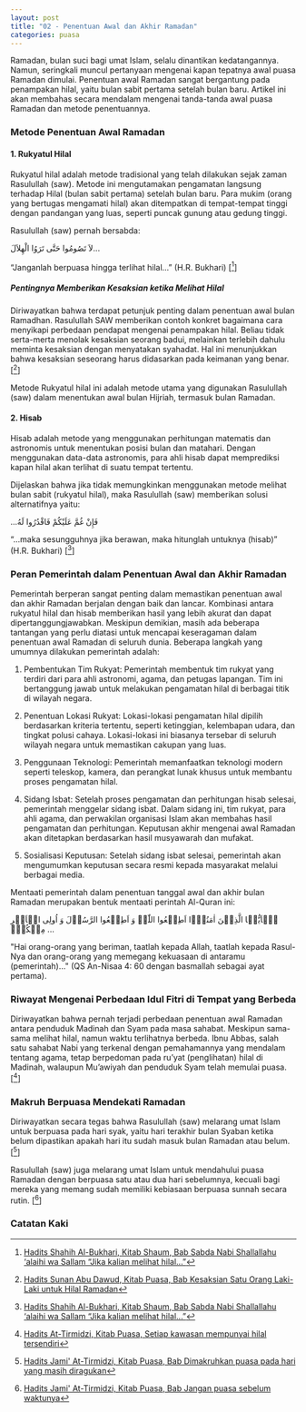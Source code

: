 ```yaml
---
layout: post
title: "02 - Penentuan Awal dan Akhir Ramadan"
categories: puasa
---
```


Ramadan, bulan suci bagi umat Islam, selalu dinantikan kedatangannya. Namun, seringkali muncul pertanyaan mengenai kapan tepatnya awal puasa Ramadan dimulai. Penentuan awal Ramadan sangat bergantung pada penampakan hilal, yaitu bulan sabit pertama setelah bulan baru. Artikel ini akan membahas secara mendalam mengenai tanda-tanda awal puasa Ramadan dan metode penentuannya.

### Metode Penentuan Awal Ramadan

#### 1. Rukyatul Hilal

Rukyatul hilal adalah metode tradisional yang telah dilakukan sejak zaman Rasulullah (saw). Metode ini mengutamakan pengamatan langsung terhadap Hilal (bulan sabit pertama) setelah bulan baru. Para mukim (orang yang bertugas mengamati hilal) akan ditempatkan di tempat-tempat tinggi dengan pandangan yang luas, seperti puncak gunung atau gedung tinggi.

Rasulullah (saw) pernah bersabda:

<p class="arab">
لاَ تَصُومُوا حَتَّى تَرَوُا الْهِلاَلَ...
</p>

“Janganlah berpuasa hingga terlihat hilal…” (H.R. Bukhari) [[^f2ec3f49-9451-4bd8-85e4-475e3a522713]]

[^f2ec3f49-9451-4bd8-85e4-475e3a522713]: [Hadits Shahih Al-Bukhari, Kitab Shaum, Bab Sabda Nabi Shallallahu ‘alaihi wa Sallam “Jika kalian melihat hilal…”](/referensi/f2ec3f49-9451-4bd8-85e4-475e3a522713.html)

##### Pentingnya Memberikan Kesaksian ketika Melihat Hilal

Diriwayatkan bahwa terdapat petunjuk penting dalam penentuan awal bulan Ramadhan. Rasulullah SAW memberikan contoh konkret bagaimana cara menyikapi perbedaan pendapat mengenai penampakan hilal. Beliau tidak serta-merta menolak kesaksian seorang badui, melainkan terlebih dahulu  meminta kesaksian dengan menyatakan syahadat. Hal ini menunjukkan bahwa kesaksian seseorang harus didasarkan pada keimanan yang benar. [[^53fa2633-a836-453e-b8e1-04a09753fe5b]]

[^53fa2633-a836-453e-b8e1-04a09753fe5b]: [Hadits Sunan Abu Dawud, Kitab Puasa, Bab Kesaksian Satu Orang Laki-Laki untuk Hilal Ramadan](/referensi/53fa2633-a836-453e-b8e1-04a09753fe5b.html)

<!-- Jelaskan secara sederhana apa itu hilal dan perannya dalam penentuan awal bulan hijriyah, termasuk Ramadan.
Sertakan gambar atau ilustrasi hilal untuk mempermudah pemahaman. -->

Metode Rukyatul hilal ini adalah metode utama yang digunakan Rasulullah (saw) dalam menentukan awal bulan Hijriah, termasuk bulan Ramadan.

<!-- Jelaskan metode rukyatul hilal secara detail, termasuk persiapan, waktu pelaksanaan, dan kriteria hilal yang sah.
Sebutkan negara-negara yang masih menggunakan metode rukyatul hilal secara murni. -->

#### 2. Hisab

Hisab adalah metode yang menggunakan perhitungan matematis dan astronomis untuk menentukan posisi bulan dan matahari. Dengan menggunakan data-data astronomis, para ahli hisab dapat memprediksi kapan hilal akan terlihat di suatu tempat tertentu.

Dijelaskan bahwa jika tidak memungkinkan menggunakan metode melihat bulan sabit (rukyatul hilal), maka Rasulullah (saw) memberikan solusi alternatifnya yaitu:

<p class="arab">
...فَإِنْ غُمَّ عَلَيْكُمْ فَاقْدُرُوا لَهُ
</p>

“...maka sesungguhnya jika berawan, maka hitunglah untuknya (hisab)”  (H.R. Bukhari) [[^f2ec3f49-9451-4bd8-85e4-475e3a522713]]

### Peran Pemerintah dalam Penentuan Awal dan Akhir Ramadan

Pemerintah berperan sangat penting dalam memastikan penentuan awal dan akhir Ramadan berjalan dengan baik dan lancar. Kombinasi antara rukyatul hilal dan hisab memberikan hasil yang lebih akurat dan dapat dipertanggungjawabkan. Meskipun demikian, masih ada beberapa tantangan yang perlu diatasi untuk mencapai keseragaman dalam penentuan awal Ramadan di seluruh dunia. Beberapa langkah yang umumnya dilakukan pemerintah adalah:

1. Pembentukan Tim Rukyat: Pemerintah membentuk tim rukyat yang terdiri dari para ahli astronomi, agama, dan petugas lapangan.
Tim ini bertanggung jawab untuk melakukan pengamatan hilal di berbagai titik di wilayah negara.

2. Penentuan Lokasi Rukyat: Lokasi-lokasi pengamatan hilal dipilih berdasarkan kriteria tertentu, seperti ketinggian, kelembapan udara, dan tingkat polusi cahaya. Lokasi-lokasi ini biasanya tersebar di seluruh wilayah negara untuk memastikan cakupan yang luas.

3. Penggunaan Teknologi: Pemerintah memanfaatkan teknologi modern seperti teleskop, kamera, dan perangkat lunak khusus untuk membantu proses pengamatan hilal. 

4. Sidang Isbat: Setelah proses pengamatan dan perhitungan hisab selesai, pemerintah menggelar sidang isbat. Dalam sidang ini, tim rukyat, para ahli agama, dan perwakilan organisasi Islam akan membahas hasil pengamatan dan perhitungan. Keputusan akhir mengenai awal Ramadan akan ditetapkan berdasarkan hasil musyawarah dan mufakat.

5. Sosialisasi Keputusan: Setelah sidang isbat selesai, pemerintah akan mengumumkan keputusan secara resmi kepada masyarakat melalui berbagai media.

Mentaati pemerintah dalam penentuan tanggal awal dan akhir bulan Ramadan merupakan bentuk mentaati perintah Al-Quran ini:

<p class="quran2">
یٰۤاَیُّہَا الَّذِیۡنَ اٰمَنُوۡۤا اَطِیۡعُوا اللّٰہَ وَ اَطِیۡعُوا الرَّسُوۡلَ وَ اُولِی الۡاَمۡرِ مِنۡکُمۡۚ ...
</p>

"Hai orang-orang yang beriman, taatlah kepada Allah, taatlah kepada Rasul-Nya dan orang-orang yang memegang kekuasaan di antaramu (pemerintah)..." (QS An-Nisaa 4: 60 dengan basmallah sebagai ayat pertama).

### Riwayat Mengenai Perbedaan Idul Fitri di Tempat yang Berbeda

Diriwayatkan bahwa pernah terjadi perbedaan penentuan awal Ramadan antara penduduk Madinah dan Syam pada masa sahabat. Meskipun sama-sama melihat hilal, namun waktu terlihatnya berbeda. Ibnu Abbas, salah satu sahabat Nabi yang terkenal dengan pemahamannya yang mendalam tentang agama, tetap berpedoman pada ru’yat (penglihatan) hilal di Madinah, walaupun Mu’awiyah dan penduduk Syam telah memulai puasa. [[^1783a475-fbb3-459e-b442-c52e56e3c548]]

[^1783a475-fbb3-459e-b442-c52e56e3c548]: [Hadits At-Tirmidzi, Kitab Puasa, Setiap kawasan mempunyai hilal tersendiri](/referensi/1783a475-fbb3-459e-b442-c52e56e3c548.html)

<!-- Kata Kunci Utama: tanda awal puasa Ramadan, hilal, penentuan awal Ramadan, bulan suci, bulan Ramadan, Islam -->

### Makruh Berpuasa Mendekati Ramadan

Diriwayatkan secara tegas bahwa Rasulullah (saw) melarang umat Islam untuk berpuasa pada hari syak, yaitu hari terakhir bulan Syaban ketika belum dipastikan apakah hari itu sudah masuk bulan Ramadan atau belum. [[^0a746976-47ce-4f18-b331-264d23453a44]]

Rasulullah (saw) juga melarang umat Islam untuk mendahului puasa Ramadan dengan berpuasa satu atau dua hari sebelumnya, kecuali bagi mereka yang memang sudah memiliki kebiasaan berpuasa sunnah secara rutin. [[^3473b195-23de-499e-bc9c-21431d5371b7]]

[^3473b195-23de-499e-bc9c-21431d5371b7]: [Hadits Jami' At-Tirmidzi, Kitab Puasa, Bab Jangan puasa sebelum waktunya](/referensi/3473b195-23de-499e-bc9c-21431d5371b7.html)

[^0a746976-47ce-4f18-b331-264d23453a44]: [Hadits Jami' At-Tirmidzi, Kitab Puasa, Bab Dimakruhkan puasa pada hari yang masih diragukan](/referensi/0a746976-47ce-4f18-b331-264d23453a44.html)

### Catatan Kaki